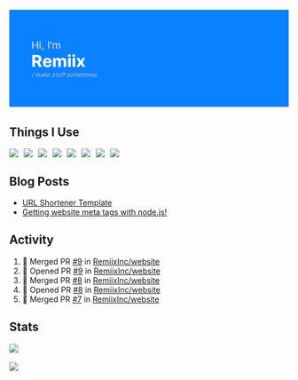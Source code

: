 ![Hi, I'm Remiix](header.png)

## Things I Use
<img src="https://cdn.glitch.com/17eaef8d-c248-49b5-81da-45e23cdc0b12%2Ficons8-html-5-48.png" align="left" width="26px">
<img src="https://cdn.glitch.com/17eaef8d-c248-49b5-81da-45e23cdc0b12%2Ficons8-css3-48.png" align="left" width="26px">
<img src="https://upload.wikimedia.org/wikipedia/commons/thumb/9/99/Unofficial_JavaScript_logo_2.svg/1200px-Unofficial_JavaScript_logo_2.svg.png" align="left" width="26px">
<img src="https://adevait.com/img/techtion/nodejs.png" align="left" width="26px">
<img src="https://www.logolynx.com/images/logolynx/7f/7fb976a537620fed310872d533cd161c.png" align="left" width="26px">
<img src="https://cdn.glitch.com/17eaef8d-c248-49b5-81da-45e23cdc0b12%2Ficons8-atom-editor-48.png" align="left" width="26px">
<img src="https://coteditor.com/img/appicon/128@2x.png" align="left" width="26px">
<img src="https://cdn.discordapp.com/emojis/692384394509287434.png" align="left" width="26px">
<!--<img src="https://camo.githubusercontent.com/ecd26da2781fab762519a48fc3368b15cead42a41f1de1df726a0e7becd9d725/68747470733a2f2f64657669636f6e732e6769746875622e696f2f64657669636f6e2f64657669636f6e2e6769742f69636f6e732f6769746875622f6769746875622d6f726967696e616c2e737667" align="left" width="26px">-->
<br>

## Blog Posts
<!-- BLOG-POST-LIST:START -->
- [URL Shortener Template](https://dev.to/remiix/url-shortener-template-2om4)
- [Getting website meta tags with node.js!](https://dev.to/remiix/getting-website-meta-tags-with-node-js-1li5)
<!-- BLOG-POST-LIST:END -->

## Activity
<!--START_SECTION:activity-->
1. 🎉 Merged PR [#9](https://github.com/RemiixInc/website/pull/9) in [RemiixInc/website](https://github.com/RemiixInc/website)
2. 💪 Opened PR [#9](https://github.com/RemiixInc/website/pull/9) in [RemiixInc/website](https://github.com/RemiixInc/website)
3. 🎉 Merged PR [#8](https://github.com/RemiixInc/website/pull/8) in [RemiixInc/website](https://github.com/RemiixInc/website)
4. 💪 Opened PR [#8](https://github.com/RemiixInc/website/pull/8) in [RemiixInc/website](https://github.com/RemiixInc/website)
5. 🎉 Merged PR [#7](https://github.com/RemiixInc/website/pull/7) in [RemiixInc/website](https://github.com/RemiixInc/website)
<!--END_SECTION:activity-->

## Stats
[![](https://github-readme-stats.vercel.app/api/top-langs/?username=RemiixInc&show_icons=true&theme=dark)]()

[![](https://github-readme-stats.vercel.app/api?username=RemiixInc&theme=dark)]()
